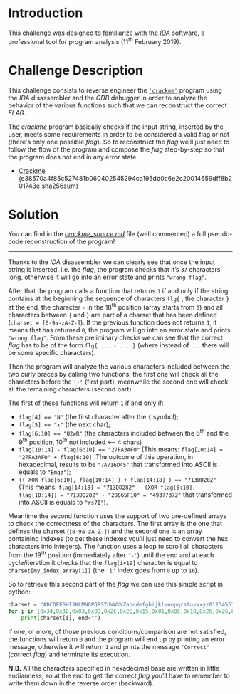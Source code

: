 # Introduction
This challenge was designed to familiarize with the [*IDA*](https://www.hex-rays.com/products/ida/index.shtml) software, a professional tool for program analysis (11<sup>th</sup> February 2019).

# Challenge Description
This challenge consists to reverse engineer the [`'crackme'`](crackme) program using the *IDA* disassembler and the *GDB* debugger in order to analyze the behavior of the various functions such that we can reconstruct the correct *FLAG*.

The *crackme* program basically checks if the input string, inserted by the user, meets some requirements in order to be considered a valid flag or not (there's only one possible *flag*). So to reconstruct the *flag* we’ll just need to follow the flow of the program and compose the *flag* step-by-step so that the program does not end in any error state.

* [Crackme](crackme) (e38570a4f85c527481b060402545294ca195dd0c6e2c20014659dff8b201743e sha256sum)

# Solution
You can find in the [*crackme_source.md*](crackme_source.md) file (well commented) a full pseudo-code reconstruction of the program!

***

Thanks to the *IDA* disassembler we can clearly see that once the input string is inserted, i.e. the *flag*, the program checks that it’s `37` characters long, otherwise it will go into an error state and prints `"wrong flag"`.

After that the program calls a function that returns `1` if and only if the string contains at the beginning the sequence of characters `flg{` , the character `}` at the end, the character `-` in the 18<sup>th</sup> position (array starts from `0`) and all characters between `{` and `}` are part of a charset that has been defined (`charset = [0-9a-zA-Z-]`). If the previous function does not returns `1`, it means that has returned `0`, the program will go into an error state and prints `"wrong flag"`. From these preliminary checks we can see that the correct *flag* has to be of the form `flg{ ... - ... }` (where instead of `...` there will be some specific characters).

Then the program will analyze the various characters included between the two curly braces by calling two functions, the first one will check all the characters before the `'-'` (first part), meanwhile the second one will check all the remaining characters (second part).

The first of these functions will return `1` if and only if:

* `flag[4] == "N"` (the first character after the `{` symbol);
* `flag[5] == "x"` (the next char);
* `flag[6:10] == "U2wR"` (the characters included between the 6<sup>th</sup> and the 9<sup>th</sup> position, 10<sup>th</sup> not included <— 4 chars)
* `flag[10:14] - flag[6:10] == "27FA3AF0"` (This means: `flag[10:14] = "27FA3AF0" + flag[6:10]`. The outcome of this operation, in hexadecimal, results to be `"7A716D45"` that transformed into ASCII is equals to `"Emqz"`);
* `(( XOR flag[6:10], flag[10:14] ) + flag[14:18] ) == "713DD282"` (This means: `flag[14:18] = "713DD282" - (XOR flag[6:10], flag[10:14]) = "713DD282" - "28065F10" = "49377372"` that transformed into ASCII is equals to `"rs7I"`).

Meantime the second function uses the support of two pre-defined arrays to check the correctness of the characters. The first array is the one that defines the charset (`[0-9a-zA-Z-]`) and the second one is an array containing indexes (to get these indexes you’ll just need to convert the hex characters into integers).
The function uses a loop to scroll all characters from the 19<sup>th</sup> position (immediately after `'-'`) until the end and at each cycle/iteration it checks that the `flag[i+19]` character is equal to `charset[my_index_array[i]]` (the `'i'` index goes from `0` up to `16`). 

So to retrieve this second part of the *flag* we can use this simple script in python:

```python
charset = "ABCDEFGHIJKLMNOPQRSTUVWXYZabcdefghijklmnopqrstuvwxyz0123456789-"
for i in [0x34,0x3D,0x03,0x0D,0x2C,0x2E,0x15,0x01,0x0C,0x18,0x26,0x26,0x15,0x2B,0x0B,0x32,0x19]:
	print(charset[i], end="")
```

If one, or more, of those previous conditions/comparison are not satisfied, the functions will return `0` and the program will end up by printing an error message, otherwise it will return `1` and prints the message `"Correct"` (correct *flag*) and terminate its execution.

**N.B.** All the characters specified in hexadecimal base are written in little endianness, so at the end to get the correct *flag* you’ll have to remember to write them down in the reverse order (backward).
